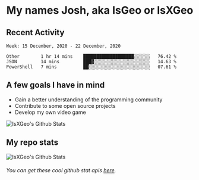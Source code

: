 <h1 align="center">My names Josh, aka IsGeo or IsXGeo</h1>

## Recent Activity
<!--START_SECTION:waka-->
```text
Week: 15 December, 2020 - 22 December, 2020

Other        1 hr 14 mins    ███████████████████░░░░░░   76.42 % 
JSON         14 mins         ███▓░░░░░░░░░░░░░░░░░░░░░   14.63 % 
PowerShell   7 mins          ██░░░░░░░░░░░░░░░░░░░░░░░   07.61 % 
```
<!--END_SECTION:waka-->

## **A few goals I have in mind**

- Gain a better understanding of the programming community
- Contribute to some open source projects
- Develop my own video game

<img align="center" alt="IsXGeo's Github Stats" src="https://github-readme-stats.vercel.app/api/top-langs/?username=IsXGeo&layout=compact"/><br>

## **My repo stats**

<img align="center" alt="IsXGeo's Github Stats" src="https://github-readme-stats.vercel.app/api?username=IsXGeo&count_private=true&show_icons=true&include_all_commits=true"/>

###### You can get these cool github stat apis [here](https://github.com/anuraghazra/github-readme-stats).
